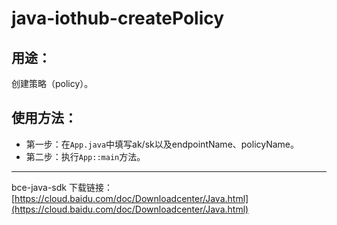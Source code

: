 # java-iothub-createPolicy

## 用途：

创建策略（policy）。

## 使用方法：

* 第一步：在`App.java`中填写ak/sk以及endpointName、policyName。
* 第二步：执行`App::main`方法。

---

bce-java-sdk 下载链接：[https://cloud.baidu.com/doc/Downloadcenter/Java.html](https://cloud.baidu.com/doc/Downloadcenter/Java.html)